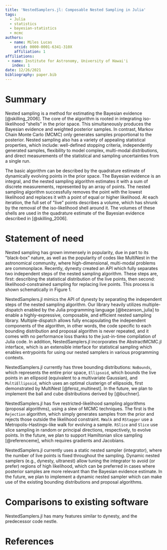 ```yaml
---
title: 'NestedSamplers.jl: Composable Nested Sampling in Julia'
tags:
  - Julia
  - statistics
  - bayesian-statistics
  - mcmc
authors:
  - name: Miles Lucas
    orcid: 0000-0001-6341-310X
    affiliation: 1
affiliations:
 - name: Institute for Astronomy, University of Hawai'i
   index: 1
date: 12/26/2021
bibliography: paper.bib
---
```


# Summary

Nested sampling is a method for estimating the Bayesian evidence [@skilling_2006]. The core of the algorithm is rooted in integrating iso-likelihood "shells" in the prior space. This simultaneously produces the Bayesian evidence and weighted posterior samples. In contrast, Markov Chain Monte Carlo (MCMC) only generates samples proportional to the posterior. Nested sampling also has a variety of appealing statistical properties, which include: well-defined stopping criteria, independently generated samples, flexibility to model complex, multi-modal distributions, and direct measurements of the statistical and sampling uncertainties from a single run.

The basic algorithm can be described by the quadrature estimate of dynamically evolving points in the prior space. The Bayesian evidence is an integral, and the nested sampling algorithm estimates it with a sum of discrete measurements, represented by an array of points. The nested sampling algorithm successfully removes the point with the lowest likelihood and replaces it with a point of equal or higher likelihood. At each iteration, the full set of "live" points describes a volume, which has shrunk by the removal of the iso-likelihood shell around it. The volumes of these shells are used in the quadrature estimate of the Bayesian evidence described in [@skilling_2006].

# Statement of need

Nested sampling has grown immensely in popularity, due in part to its "black-box" nature, as well as the popularity of codes like MultiNest in the astronomical community, where high-dimensional, multi-modal problems are commonplace. Recently, dynesty created an API which fully separates two independent steps of the nested sampling algorithm. These steps are, first: describing the statistical distribution of the live points, then second: likelihood-constrained sampling for replacing live points. This process is shown schematically in Figure 1.

NestedSamplers.jl mimics the API of dynesty by separating the independent steps of the nested sampling algorithm. Our library heavily utilizes multiple-dispatch enabled by the Julia programming language [@bezanson_julia] to enable a highly-expressive, composable, and efficient nested sampling library. Multiple-dispatch allows fully encapsulating the independent components of the algorithm, in other words, the code specific to each bounding distribution and proposal algorithm is never repeated, and it comes with no performance loss thanks to the just-in-time compilation of Julia code. In addition, NestedSamplers.jl incorporates the AbstractMCMC.jl interface, which is an extensible interface for statistical sampling which enables entrypoints for using our nested samplers in various programming contexts.

NestedSamplers.jl currently has three bounding distributions: `NoBounds`, which represents the entire prior space, `Ellipsoid`, which bounds the live points in an ellipsoid (equivalent to a multivariate Gaussian), and `MultiEllipsoid`, which uses an optimal clusterign of ellipsoids, first demonstrated by MultiNest [@feroz_multinest]. In the future, we plan to implement the ball and cube distributions derived by [@buchner].

NestedSamplers.jl has five restricted-likelihood sampling algorithms (proposal algorithms), using a slew of MCMC techniques. The first is the `Rejection` algorithm, which simply generates samples from the prior and rejects those outside the likelihood constraint. `RWalk` and `RStagger` use a Metropolis-Hastings-like walk for evolving a sample. `RSlice` and `Slice` use slice sampling in random or principal directions, respectively, to evolve points. In the future, we plan to support Hamiltonian slice sampling [@referenceme], which requires gradients and Jacobians.

NestedSamplers.jl currently uses a static nested sampler (integrator), where the number of live points is fixed throughout the sampling. Dynamic nested samplers (e.g., dynesty, ultranest) allow tuning the integrator to avoid (or prefer) regions of high likelihood, which can be preferred in cases where posterior samples are more relevant than the Bayesian evidence estimate. In the future, we plan to implement a dynamic nested sampler which can make use of the existing bounding distributions and proposal algorithms.

# Comparisons to existing software

NestedSamplers.jl has many features similar to dynesty, and the predecessor code nestle.

# References